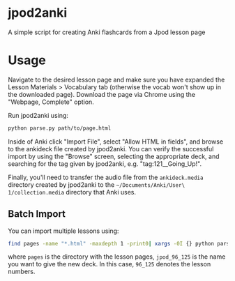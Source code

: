 # jpod2anki
A simple script for creating Anki flashcards from a Jpod lesson page

# Usage

Navigate to the desired lesson page and make sure you have expanded the Lesson Materials > Vocabulary tab (otherwise
the vocab won't show up in the downloaded page). Download the page via Chrome using the "Webpage, Complete" option.

Run jpod2anki using:

```bash
python parse.py path/to/page.html
```

Inside of Anki click "Import File", select "Allow HTML in fields", and browse to the ankideck file created by jpod2anki.
You can verify the successful import by using the "Browse" screen, selecting the appropriate deck, and searching for the tag
given by jpod2anki, e.g. "tag:121__Going_Up!". 

Finally, you'll need to transfer the audio file from the `ankideck.media` directory created by jpod2anki to the 
`~/Documents/Anki/User\ 1/collection.media` directory that Anki uses. 

## Batch Import

You can import multiple lessons using:

```bash
find pages -name "*.html" -maxdepth 1 -print0| xargs -0I {} python parse.py jpod_96_125 {} -a
```

where `pages` is the directory with the lesson pages, `jpod_96_125` is the name you want to give the new deck. In this case, `96_125` denotes the lesson numbers.

